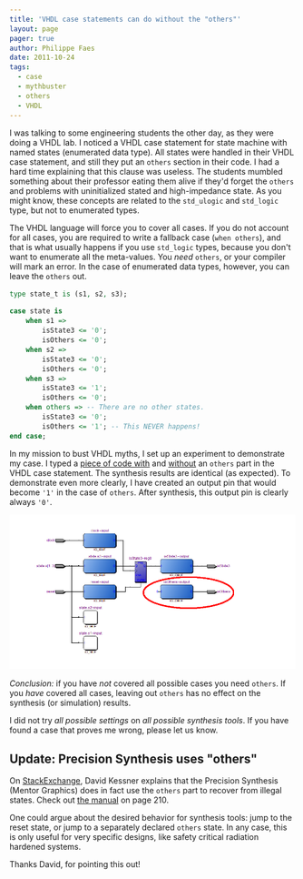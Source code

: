 ```yaml
---
title: 'VHDL case statements can do without the "others"'
layout: page 
pager: true
author: Philippe Faes
date: 2011-10-24
tags: 
  - case
  - mythbuster
  - others
  - VHDL
---
```

I was talking to some engineering students the other day, as they were doing a VHDL lab. I noticed a VHDL case statement for state machine with named states (enumerated data type). All states were handled in their VHDL case statement, and still they put an `others` section in their code. I had a hard time explaining that this clause was useless. The students mumbled something about their professor eating them alive if they'd forget the `others` and problems with uninitialized stated and high-impedance state. As you might know, these concepts are related to the `std_ulogic` and `std_logic` type, but not to enumerated types. 

The VHDL language will force you to cover all cases. If you do not account for all cases, you are required to write a fallback case (`when others`), and that is what usually happens if you use `std_logic` types, because you don't want to enumerate all the meta-values. You _need_ `others`, or your compiler will mark an error. In the case of enumerated data types, however, you can leave the `others` out.
```vhdl
type state_t is (s1, s2, s3);
```

```vhdl
case state is
	when s1 =>
		isState3 <= '0';
		isOthers <= '0';
	when s2 =>
		isState3 <= '0';
		isOthers <= '0';
	when s3 =>
		isState3 <= '1';
		isOthers <= '0';
	when others => -- There are no other states.
		isState3 <= '0';
		isOthers <= '1'; -- This NEVER happens!
end case;
```

In my mission to bust VHDL myths, I set up an experiment to demonstrate my case. I typed a [piece of code with](resources/fsm2.vhd) and [without](resources/fsm1.vhd) an `others` part in the VHDL case statement. The synthesis results are identical (as expected). To demonstrate even more clearly, I have created an output pin that would become `'1'` in the case of `others`. After synthesis, this output pin is clearly always `'0'`.

![Netlist demonstrates that Others has no effect](images/fsm2.png)

*Conclusion:* if you have _not_ covered all possible cases you need `others`. If you _have_ covered all cases, leaving out `others` has no effect on the synthesis (or simulation) results. 

I did not try _all possible settings_ on _all possible synthesis tools_. If you have found a case that proves me wrong, please let us know.

## Update: Precision Synthesis uses "others"

On [StackExchange](http://electronics.stackexchange.com/questions/21317/vhdl-synthesis-optimization-counters-in-statemachines/21318#21318), David Kessner explains that the Precision Synthesis (Mentor Graphics) does in fact use the `others` part to recover from illegal states. 
Check out [the manual](http://courses.engr.illinois.edu/ece412/references/precision/precisionRTL_style.pdf) on page 210.

One could argue about the desired behavior for synthesis tools: jump to the reset state, or jump to a separately declared `others` state. In any case, this is only useful for very specific designs, like safety critical radiation hardened systems.

Thanks David, for pointing this out!